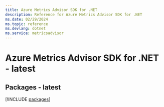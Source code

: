 ```yaml
---
title: Azure Metrics Advisor SDK for .NET
description: Reference for Azure Metrics Advisor SDK for .NET
ms.date: 02/29/2024
ms.topic: reference
ms.devlang: dotnet
ms.service: metricsadvisor
---
```

# Azure Metrics Advisor SDK for .NET - latest
## Packages - latest
[!INCLUDE [packages](metrics-advisor-index.md)]